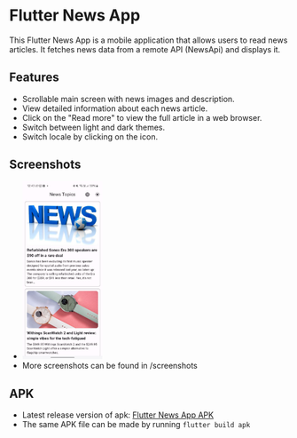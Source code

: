 # Flutter News App

This Flutter News App is a mobile application that allows users to read news articles. It fetches news data from a remote API (NewsApi) and displays it.

## Features

- Scrollable main screen with news images and description.
- View detailed information about each news article.
- Click on the "Read more" to view the full article in a web browser.
- Switch between light and dark themes.
- Switch locale by clicking on the icon.

## Screenshots

- <img src="/screenshots/screenshot_1.jpg" alt="Screenshot 1" width="30%">
- More screenshots can be found in /screenshots

## APK

- Latest release version of apk: [Flutter News App APK](/apk/app-release.apk)
- The same APK file can be made by running `flutter build apk`
